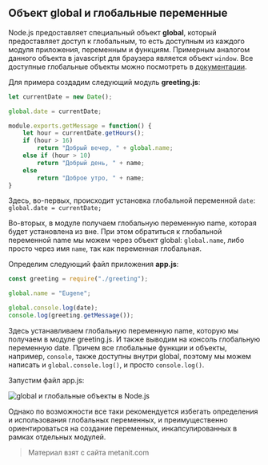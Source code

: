 ## Объект global и глобальные переменные

Node.js предоставляет специальный объект **global**, который предоставляет доступ к глобальным, то есть доступным из каждого модуля приложения, переменным и функциям. Примерным аналогом данного объекта в javascript для браузера является объект `window`. Все доступные глобальные объекты можно посмотреть в [документации](https://nodejs.org/api/globals.html).

Для примера создадим следующий модуль **greeting.js**:

```js
let currentDate = new Date();

global.date = currentDate;

module.exports.getMessage = function() {
    let hour = currentDate.getHours();
    if (hour > 16)
        return "Добрый вечер, " + global.name;
    else if (hour > 10)
        return "Добрый день, " + name;
    else
        return "Доброе утро, " + name;
}
```

Здесь, во-первых, происходит установка глобальной переменной `date`: `global.date = currentDate;`

Во-вторых, в модуле получаем глобальную переменную name, которая будет установлена из вне. При этом обратиться к глобальной переменной name мы можем через объект global: `global.name`, либо просто через имя `name`, так как переменная глобальная.

Определим следующий файл приложения **app.js**:

```js
const greeting = require("./greeting");

global.name = "Eugene";

global.console.log(date);
console.log(greeting.getMessage());
```

Здесь устанавливаем глобальную переменную name, которую мы получаем в модуле greeting.js. И также выводим на консоль глобальную переменную date. Причем все глобальные функции и объекты, например, `console`, также доступны внутри global, поэтому мы можем написать и `global.console.log()`, и просто `console.log()`.

Запустим файл app.js:

![global и глобальные объекты в Node.js](https://metanit.com/web/nodejs/pics/2.20.png)

Однако по возможности все таки рекомендуется избегать определения и использования глобальных переменных, и преимущественно ориентироваться на создание переменных, инкапсулированных в рамках отдельных модулей.


> Материал взят с сайта metanit.com
